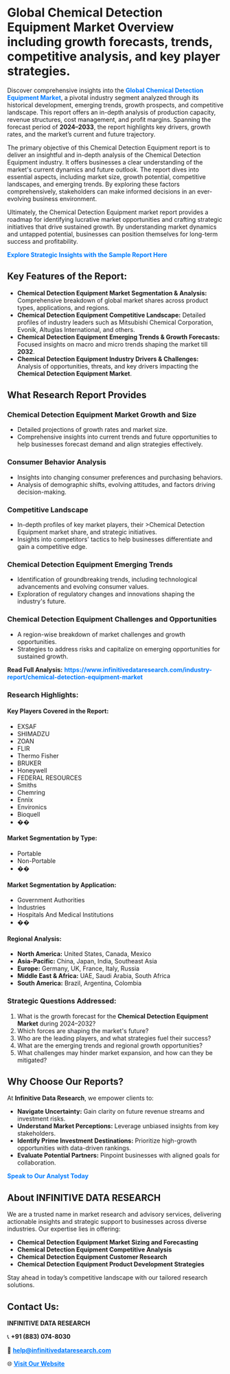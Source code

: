 <h1>Global Chemical Detection Equipment Market Overview including growth forecasts, trends, competitive analysis, and key player strategies.</h1>
<p>
Discover comprehensive insights into the 
<a href="https://www.infinitivedataresearch.com/industry-report/chemical-detection-equipment-market" rel="dofollow" style="color: #007BFF; text-decoration: none;"><strong>Global Chemical Detection Equipment Market</strong></a>, a pivotal industry segment analyzed through its historical development, emerging trends, growth prospects, and competitive landscape. This report offers an in-depth analysis of production capacity, revenue structures, cost management, and profit margins. Spanning the forecast period of <strong>2024–2033</strong>, the report highlights key drivers, growth rates, and the market’s current and future trajectory.
</p>
<p>
The primary objective of this Chemical Detection Equipment report is to deliver an insightful and in-depth analysis of the Chemical Detection Equipment industry. It offers businesses a clear understanding of the market's current dynamics and future outlook. The report dives into essential aspects, including market size, growth potential, competitive landscapes, and emerging trends. By exploring these factors comprehensively, stakeholders can make informed decisions in an ever-evolving business environment.
</p>
<p>
Ultimately, the Chemical Detection Equipment market report provides a roadmap for identifying lucrative market opportunities and crafting strategic initiatives that drive sustained growth. By understanding market dynamics and untapped potential, businesses can position themselves for long-term success and profitability.
</p>
<p>
<a href="https://www.infinitivedataresearch.com/request-sample/reportId=109514" style="color: #007BFF; text-decoration: none;"><strong>Explore Strategic Insights with the Sample Report Here</strong></a>
</p>

<h2>Key Features of the Report:</h2>
<ul>
<li><strong>Chemical Detection Equipment Market Segmentation & Analysis:</strong> Comprehensive breakdown of global market shares across product types, applications, and regions.</li>
<li><strong>Chemical Detection Equipment Competitive Landscape:</strong> Detailed profiles of industry leaders such as Mitsubishi Chemical Corporation, Evonik, Altuglas International, and others.</li>
<li><strong>Chemical Detection Equipment Emerging Trends & Growth Forecasts:</strong> Focused insights on macro and micro trends shaping the market till <strong>2032</strong>.</li>
<li><strong>Chemical Detection Equipment Industry Drivers & Challenges:</strong> Analysis of opportunities, threats, and key drivers impacting the <strong>Chemical Detection Equipment Market</strong>.</li>
</ul>

<h2>What Research Report Provides</h2>
<h3>Chemical Detection Equipment Market Growth and Size</h3>
<ul>
<li>Detailed projections of growth rates and market size.</li>
<li>Comprehensive insights into current trends and future opportunities to help businesses forecast demand and align strategies effectively.</li>
</ul>

<h3>Consumer Behavior Analysis</h3>
<ul>
<li>Insights into changing consumer preferences and purchasing behaviors.</li>
<li>Analysis of demographic shifts, evolving attitudes, and factors driving decision-making.</li>
</ul>

<h3>Competitive Landscape</h3>
<ul>
<li>In-depth profiles of key market players, their >Chemical Detection Equipment market share, and strategic initiatives.</li>
<li>Insights into competitors' tactics to help businesses differentiate and gain a competitive edge.</li>
</ul>

<h3>Chemical Detection Equipment Emerging Trends</h3>
<ul>
<li>Identification of groundbreaking trends, including technological advancements and evolving consumer values.</li>
<li>Exploration of regulatory changes and innovations shaping the industry's future.</li>
</ul>

<h3>Chemical Detection Equipment Challenges and Opportunities</h3>
<ul>
<li>A region-wise breakdown of market challenges and growth opportunities.</li>
<li>Strategies to address risks and capitalize on emerging opportunities for sustained growth.</li>
</ul>
<p><strong>Read Full Analysis:</strong> <a href="https://www.infinitivedataresearch.com/industry-report/chemical-detection-equipment-market" rel="dofollow" style="color: #007BFF; text-decoration: none;"><strong>https://www.infinitivedataresearch.com/industry-report/chemical-detection-equipment-market</strong></a></p>
<h3>Research Highlights:</h3>
<h4>Key Players Covered in the Report:</h4>
<ul><li>EXSAF</li><li>SHIMADZU</li><li>ZOAN</li><li>FLIR</li><li>Thermo Fisher</li><li>BRUKER</li><li>Honeywell</li><li>FEDERAL RESOURCES</li><li>Smiths</li><li>Chemring</li><li>Ennix</li><li>Environics</li><li>Bioquell</li><li>��</li></ul>
<h4>Market Segmentation by Type:</h4>
<ul><li>Portable</li><li>Non-Portable</li><li>��</li></ul>
<h4>Market Segmentation by Application:</h4>
<ul><li>Government Authorities</li><li>Industries</li><li>Hospitals And Medical Institutions</li><li>��</li></ul>

<h4>Regional Analysis:</h4>
<ul>
<li><strong>North America:</strong> United States, Canada, Mexico</li>
<li><strong>Asia-Pacific:</strong> China, Japan, India, Southeast Asia</li>
<li><strong>Europe:</strong> Germany, UK, France, Italy, Russia</li>
<li><strong>Middle East & Africa:</strong> UAE, Saudi Arabia, South Africa</li>
<li><strong>South America:</strong> Brazil, Argentina, Colombia</li>
</ul>

<h3>Strategic Questions Addressed:</h3>
<ol>
<li>What is the growth forecast for the <strong>Chemical Detection Equipment Market</strong> during 2024–2032?</li>
<li>Which forces are shaping the market's future?</li>
<li>Who are the leading players, and what strategies fuel their success?</li>
<li>What are the emerging trends and regional growth opportunities?</li>
<li>What challenges may hinder market expansion, and how can they be mitigated?</li>
</ol>

<h2>Why Choose Our Reports?</h2>
<p>At <strong>Infinitive Data Research</strong>, we empower clients to:</p>
<ul>
<li><strong>Navigate Uncertainty:</strong> Gain clarity on future revenue streams and investment risks.</li>
<li><strong>Understand Market Perceptions:</strong> Leverage unbiased insights from key stakeholders.</li>
<li><strong>Identify Prime Investment Destinations:</strong> Prioritize high-growth opportunities with data-driven rankings.</li>
<li><strong>Evaluate Potential Partners:</strong> Pinpoint businesses with aligned goals for collaboration.</li>
</ul>
<p><a href="https://www.infinitivedataresearch.com/industry-report/chemical-detection-equipment-market" rel="dofollow" style="color: #007BFF; text-decoration: none;"><strong>Speak to Our Analyst Today</strong></a></p>

<h2>About INFINITIVE DATA RESEARCH</h2>
<p>We are a trusted name in market research and advisory services, delivering actionable insights and strategic support to businesses across diverse industries. Our expertise lies in offering:</p>
<ul>
<li><strong>Chemical Detection Equipment Market Sizing and Forecasting</strong></li>
<li><strong>Chemical Detection Equipment Competitive Analysis</strong></li>
<li><strong>Chemical Detection Equipment Customer Research</strong></li>
<li><strong>Chemical Detection Equipment Product Development Strategies</strong></li>
</ul>
<p>Stay ahead in today’s competitive landscape with our tailored research solutions.</p>

<h2>Contact Us:</h2>
<p><strong>INFINITIVE DATA RESEARCH</strong></p>
<p>📞 <strong>+91 (883) 074-8030</strong></p>
<p>📧 <strong><a href="mailto:help@infinitivedataresearch.com" style="color: #007BFF;">help@infinitivedataresearch.com</a></strong></p>
<p>🌐 <strong><a href="https://www.infinitivedataresearch.com" rel="dofollow" style="color: #007BFF;">Visit Our Website</a></strong></p>